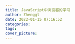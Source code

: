 ```yaml
---
title: JavaScript中浏览器的学习
author: Zhenggl
date: 2022-01-15 07:16:52
categories:
tags:
cover_picture:
---
```

